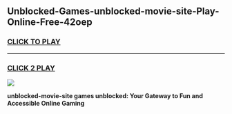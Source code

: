 
## Unblocked-Games-unblocked-movie-site-Play-Online-Free-42oep
<h3>
<a href="https://premium76.site?title=unblocked-movie-site&ref=26A">CLICK TO PLAY</a></h3>
<hr>

<h3>
<a href="https://premium76.site?title=unblocked-movie-site&ref=26A">CLICK 2 PLAY</a>
  
</h3>

<a href="https://premium76.site?title=unblocked-movie-site&ref=26A"><img src="https://clearcache.store/games.png"></a>


**unblocked-movie-site games unblocked: Your Gateway to Fun and Accessible Online Gaming**

